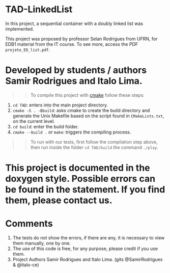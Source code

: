 # TAD-LinkedList
In this project, a sequential container with a doubly linked list was implemented.

This project was proposed by professor Selan Rodrigues from UFRN, for EDB1 material from the IT course. To see more, access the PDF
`projeto_ED_list.pdf`.

# Developed by students / authors Samir Rodrigues and Italo Lima.

>> To compile this project with [cmake](https://cmake.org) follow these steps:

1. `cd TAD`: enters into the main project directory.
2. `cmake -S . -Bbuild`:  asks cmake to create the build directory and generate the Unix Makefile based on the script found in `CMakeLists.txt`, on the current level.
3. `cd build`: enter the build folder.
4. `cmake --build .` or `make`: triggers the compiling process.


>> To run with our tests, first follow the compilation step above, then run inside the folder  `cd TAD/build` the command  `./play`.

# This project is documented in the doxygen style. Possible errors can be found in the statement. If you find them, please contact us.

# Comments
1. The tests do not show the errors, if there are any, it is necessary to view them manually, one by one. 
2. The use of this code is free, for any purpose, please credit if you use them.
3. Project Authors Samir Rodrigues and Italo Lima. (gits @SamirRodrigues & @italo-ce)